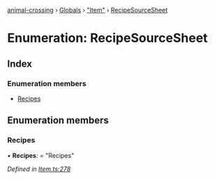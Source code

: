 [animal-crossing](../README.md) › [Globals](../globals.md) › ["Item"](../modules/_item_.md) › [RecipeSourceSheet](_item_.recipesourcesheet.md)

# Enumeration: RecipeSourceSheet

## Index

### Enumeration members

* [Recipes](_item_.recipesourcesheet.md#recipes)

## Enumeration members

###  Recipes

• **Recipes**: = "Recipes"

*Defined in [Item.ts:278](https://github.com/Norviah/animal-crossing/blob/95a2959/module/types/Item.ts#L278)*
